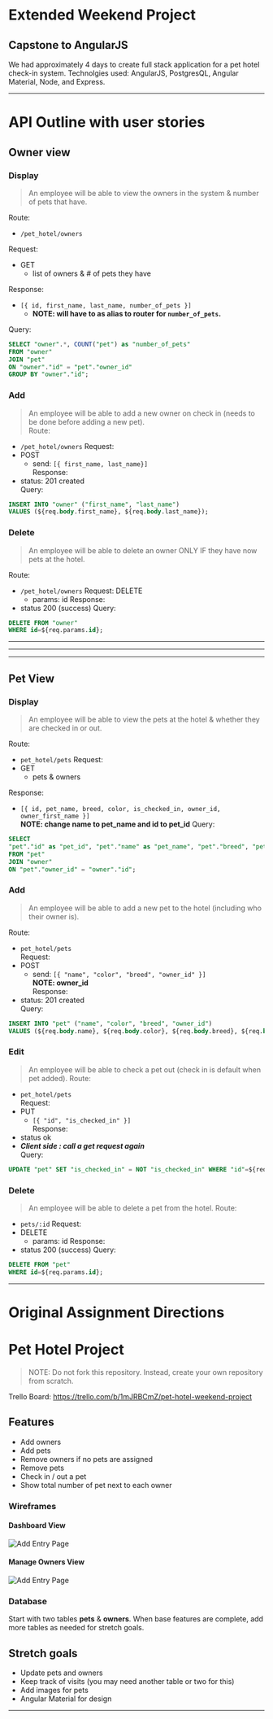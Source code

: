 # Extended Weekend Project
## Capstone to AngularJS

We had approximately 4 days to create full stack application for a pet hotel check-in system. Technolgies used: AngularJS, PostgresQL, Angular Material, Node, and Express.

----

# API Outline with user stories
## Owner view

### Display 

> An employee will be able to view the owners in the system & number of pets that have.

Route: 
- `/pet_hotel/owners`

Request: 
- GET
  - list of owners & # of pets they have

Response: 
- `[{ id, first_name, last_name, number_of_pets }]`  
  -  **NOTE: will have to as alias to router for `number_of_pets`.**

Query: 
```sql
SELECT "owner".*, COUNT("pet") as "number_of_pets"
FROM "owner" 
JOIN "pet" 
ON "owner"."id" = "pet"."owner_id"
GROUP BY "owner"."id";
```

### Add
> An employee will be able to add a new owner on check in (needs to be done before adding a new pet).  
Route:
- `/pet_hotel/owners`
Request: 
- POST
  - send: `[{ first_name, last_name}]`  
Response: 
- status: 201 created  
Query:
```sql
INSERT INTO "owner" ("first_name", "last_name") 
VALUES (${req.body.first_name}, ${req.body.last_name});
```
### Delete
> An employee will be able to delete an owner ONLY IF they have now pets at the hotel. 

Route:
- `/pet_hotel/owners`
Request: 
 DELETE
  - params: id
Response: 
- status 200 (success)
Query:
```sql
DELETE FROM "owner"
WHERE id=${req.params.id};
```
----
---
---
## Pet View

### Display 
> An employee will be able to view the pets at the hotel & whether they are checked in or out. 

Route:
- `pet_hotel/pets`
Request: 
- GET 
  - pets & owners

Response: 
  - `[{ id, pet_name, breed, color, is_checked_in, owner_id, owner_first_name }]`  
**NOTE: change name to pet_name and id to pet_id**
Query:
```sql
SELECT 
"pet"."id" as "pet_id", "pet"."name" as "pet_name", "pet"."breed", "pet"."color", "pet"."is_checked_in", "owner"."id" as "owner_id", "owner"."first_name"
FROM "pet" 
JOIN "owner"
ON "pet"."owner_id" = "owner"."id";
```

### Add
> An employee will be able to add a new pet to the hotel (including who their owner is).   

Route:
- `pet_hotel/pets`  
Request: 
- POST
  - send: `[{ "name", "color", "breed", "owner_id" }]`  
  **NOTE: owner_id**  
  Response: 
- status: 201 created    
Query:
```sql
INSERT INTO "pet" ("name", "color", "breed", "owner_id")
VALUES (${req.body.name}, ${req.body.color}, ${req.body.breed}, ${req.body.owner_id});
```

### Edit
> An employee will be able to check a pet out (check in is default when pet added). 
Route:
- `pet_hotel/pets`  
Request:   
- PUT  
  - `[{ "id", "is_checked_in" }]`  
Response:   
- status ok    
- ***Client side : call a get request again***     
Query:  
```sql
UPDATE "pet" SET "is_checked_in" = NOT "is_checked_in" WHERE "id"=${req.params.id}
```  
### Delete
> An employee will be able to delete a pet from the hotel. 
Route:
- `pets/:id`
Request: 
- DELETE
  - params: id
Response: 
- status 200 (success)
Query:
```sql
DELETE FROM "pet"
WHERE id=${req.params.id};
```
---
# Original Assignment Directions
# Pet Hotel Project

> NOTE: Do not fork this repository. Instead, create your own repository from scratch.

Trello Board: https://trello.com/b/1mJRBCmZ/pet-hotel-weekend-project

## Features

- Add owners
- Add pets
- Remove owners if no pets are assigned
- Remove pets
- Check in / out a pet
- Show total number of pet next to each owner

### Wireframes

#### Dashboard View

![Add Entry Page](page-one.png)

#### Manage Owners View

![Add Entry Page](page-two.png)

### Database

Start with two tables **pets** & **owners**. When base features are complete, add more tables as needed for stretch goals.

## Stretch goals

- Update pets and owners
- Keep track of visits (you may need another table or two for this)
- Add images for pets
- Angular Material for design

---

